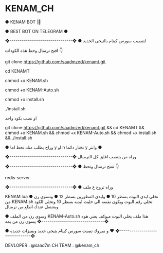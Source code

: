 # KENAM_CH



● KENAM BOT |🦁

● BEST BOT ON TELEGRAM ●

❖--------------------------------❖ ● لتنصيب سورس كينام بالتيجي الجديد

افتح ترمنال وحط هذه الكودات 👇

git clone https://github.com/saadmzed/kenamt.git

cd KENAMT

chmod +x KENAM.sh

chmod +x KENAM-Auto.sh

chmod +x install.sh

./install.sh

او نصب بكود واحد

git clone https://github.com/saadmzed/kenamt.git && cd KENAMT && chmod +x KENAM.sh && chmod +x KENAM-Auto.sh && chmod +x install.sh && ./install.sh

● وراح يطلب منك تحط اما y او n تختار دائما y وانتر ●

❖--------------------------------❖ وراه من يتنصب اغلق كل الترمنال

❖--------------------------------❖ ● تفتح ترمنال وتحط 👇

redis-server

❖--------------------------------❖ ● وراه تروح ع ملف

KENAM.lua ● تخلي ايدي البوت بسطر 10 ● وايدي المطورين بسطر 12 ● وتسوي رن من KENAM.sh تخلي رقم البوت ويكون نفسه الي خليت ايديه بسطر 10 وتخلي الكود ويشتغل عندك اطلع من ترمنال

● وسوي رن من الملف KENAM-Auto.sh هذا ملف يخلي البوت ميوكف يعني هوه يسوي رن من يمه ❖--------------------------------❖

● و مبروك نصبت سورس كينام بتيجي جديد وبميزات جديده ❤️ ❖--------------------------------❖

DEVLOPER : @saad7m
CH TEAM : @kenam_ch
